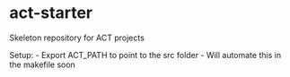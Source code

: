 # act-starter
 Skeleton repository for ACT projects

Setup: 
    - Export ACT_PATH to point to the src folder
    - Will automate this in the makefile soon

